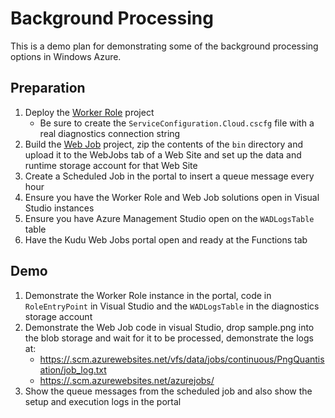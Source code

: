 Background Processing
=====================

This is a demo plan for demonstrating some of the background processing options in Windows Azure.

Preparation
-----------

1. Deploy the [Worker Role](WorkerRole) project
    * Be sure to create the `ServiceConfiguration.Cloud.cscfg` file with a real diagnostics connection string
2. Build the [Web Job](WebJob) project, zip the contents of the `bin` directory and upload it to the WebJobs tab of a Web Site and set up the data and runtime storage account for that Web Site
3. Create a Scheduled Job in the portal to insert a queue message every hour
4. Ensure you have the Worker Role and Web Job solutions open in Visual Studio instances
5. Ensure you have Azure Management Studio open on the `WADLogsTable` table
6. Have the Kudu Web Jobs portal open and ready at the Functions tab

Demo
----

1. Demonstrate the Worker Role instance in the portal, code in `RoleEntryPoint` in Visual Studio and the `WADLogsTable` in the diagnostics storage account
2. Demonstrate the Web Job code in visual Studio, drop sample.png into the blob storage and wait for it to be processed, demonstrate the logs at:
    * [https://<site>.scm.azurewebsites.net/vfs/data/jobs/continuous/PngQuantisation/job_log.txt](https://<site>.scm.azurewebsites.net/vfs/data/jobs/continuous/PngQuantisation/job_log.txt)
    * [https://<site>.scm.azurewebsites.net/azurejobs/](https://<site>.scm.azurewebsites.net/azurejobs/)
3. Show the queue messages from the scheduled job and also show the setup and execution logs in the portal
